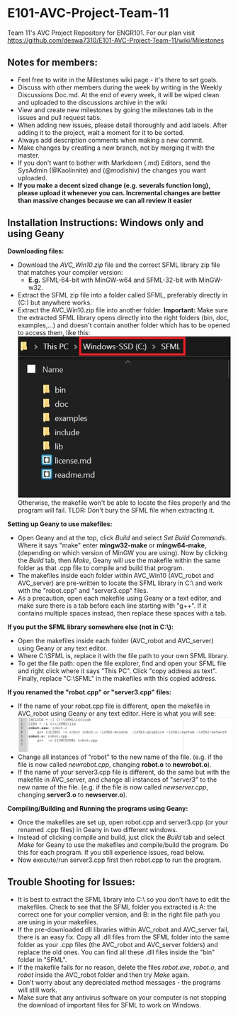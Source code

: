 # E101-AVC-Project-Team-11
Team 11's AVC Project Repository for ENGR101.
For our plan visit https://github.com/deswa7310/E101-AVC-Project-Team-11/wiki/Milestones

## Notes for members:
- Feel free to write in the Milestones wiki page - it's there to set goals.
- Discuss with other members during the week by writing in the Weekly Discussions Doc.md. At the end of every week, it will be wiped clean and uploaded to the discussions archive in the wiki
- View and create new milestones by going the milestones tab in the issues and pull request tabs.
- When adding new issues, please detail thoroughly and add labels. After adding it to the project, wait a moment for it to be sorted.
- Always add description comments when making a new commit.
- Make changes by creating a new branch, not by merging it with the master. 
- If you don't want to bother with Markdown (.md) Editors, send the SysAdmin (@Kaolinnite) and (@modishiv) the changes you want uploaded.
- **If you make a decent sized change (e.g. severals function long), please upload it whenever you can. Incremental changes are better than massive changes because we can all review it easier** 
 
## Installation Instructions: Windows only and using Geany
**Downloading files:**
- Download the *AVC_Win10.zip* file and the correct SFML library zip file that matches your compiler version:
	- **E.g.** SFML-64-bit with MinGW-w64 and SFML-32-bit with MinGW-w32.
- Extract the SFML zip file into a folder called SFML, preferably directly in (C:) but anywhere works.
- Extract the AVC_Win10.zip file into another folder.
**Important:** Make sure the extracted SFML library opens directly into the right folders (bin, doc, examples,...) and doesn't contain another folder which has to be opened to access them, like this: ![filepath](Misc/filepath.jpg?raw=true) Otherwise, the makefile won't be able to locate the files properly and the program will fail. TLDR: Don't bury the SFML file when extracting it.


**Setting up Geany to use makefiles:**
- Open Geany and at the top, click *Build* and select *Set Build Commands*. Where it says "make" enter **mingw32-make** or **mingw64-make**, (depending on which version of MinGW you are using). Now by clicking the *Build* tab, then *Make*, Geany will use the makefile within the same folder as that .cpp file to compile and build that program.
- The makefiles inside each folder within AVC_Win10 (AVC_robot and AVC_server) are pre-written to locate the SFML library in C:\\ and work with the "robot.cpp" and "server3.cpp" files.
- As a precaution, open each makefile using Geany or a text editor, and make sure there is a tab before each line starting with "g++". If it contains multiple spaces instead, then replace these spaces with a tab.


**If you put the SFML library somewhere else (not in C:\\):**
- Open the makefiles inside each folder (AVC_robot and AVC_server) using Geany or any text editor. 
- Where C:\\SFML is, replace it with the file path to your own SFML library.
- To get the file path: open the file explorer, find and open your SFML file and right click where it says "This PC". Click "copy address as text". Finally, replace "C:\\SFML" in the makefiles with this copied address.

**If you renamed the "robot.cpp" or "server3.cpp" files:**
- If the name of your robot.cpp file is different, open the makefile in AVC_robot using Geany or any text editor. Here is what you will see: ![robot makefile](Misc/robot_make.jpg?raw=true)
- Change all instances of "robot" to the new name of the file. (e.g. if the file is now called *newrobot.cpp*, changing **robot.o** to **newrobot.o**).
- If the name of your server3.cpp file is different, do the same but with the makefile in AVC_server, and change all instances of "server3" to the new name of the file. (e.g. if the file is now called *newserver.cpp*, changing **server3.o** to **newserver.o**).


**Compiling/Building and Running the programs using Geany:**
- Once the makefiles are set up, open robot.cpp and server3.cpp (or your renamed .cpp files) in Geany in two different windows. 
- Instead of clicking compile and build, just click the *Build* tab and select *Make* for Geany to use the makefiles and compile/build the program. Do this for each program. If you still experience issues, read below.
- Now execute/run server3.cpp first then robot.cpp to run the program.


## Trouble Shooting for Issues:
- It is best to extract the SFML library into C:\\ so you don't have to edit the makefiles. Check to see that the SFML folder you extracted is A: the correct one for your complier version, and B: in the right file path you are using in your makefiles.
- If the pre-downloaded dll libraries within AVC_robot and AVC_server fail, there is an easy fix. Copy all .dll files from the SFML folder into the same folder as your .cpp files (the AVC_robot and AVC_server folders) and replace the old ones. You can find all these .dll files inside the "bin" folder in "SFML".
- If the makefile fails for no reason, delete the files *robot.exe*, *robot.o*, and *robot* inside the AVC_robot folder and then try *Make* again.
- Don't worry about any depreciated method messages - the programs will still work. 
- Make sure that any antivirus software on your computer is not stopping the download of important files for SFML to work on Windows.
